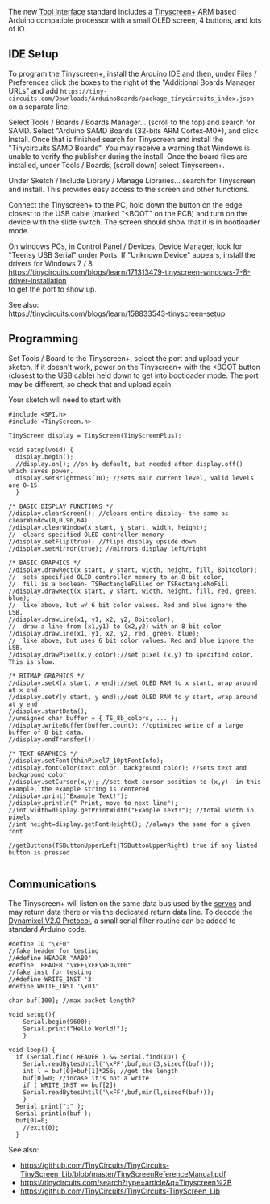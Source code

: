 The new [Tool Interface](End-Effectors) standard includes a [Tinyscreen+](End_Effector_Screen) ARM based Arduino compatible processor with a small OLED screen, 4 buttons, and lots of IO. 

## IDE Setup
To program the Tinyscreen+, install the Arduino IDE and then, under Files / Preferences click the boxes to the right of the "Additional Boards Manager URLs" and add `https://tiny-circuits.com/Downloads/ArduinoBoards/package_tinycircuits_index.json` on a separate line.

Select Tools / Boards / Boards Manager... (scroll to the top) and search for SAMD. Select "Arduino SAMD Boards (32-bits ARM Cortex-M0+), and click Install. Once that is finished search for Tinyscreen and install the "Tinycircuits SAMD Boards". You may receive a warning that Windows is unable to verify the publisher during the install. Once the board files are installed, under Tools / Boards, (scroll down) select Tinyscreen+.

Under Sketch / Include Library / Manage Libraries... search for Tinyscreen and install. This provides easy access to the screen and other functions.

Connect the Tinyscreen+ to the PC, hold down the button on the edge closest to the USB cable (marked "<BOOT" on the PCB) and turn on the device with the slide switch. The screen should show that it is in bootloader mode. 

On windows PCs, in Control Panel / Devices, Device Manager, look for "Teensy USB Serial" under Ports. If "Unknown Device" appears, install the drivers for Windows 7 / 8<BR>
https://tinycircuits.com/blogs/learn/171313479-tinyscreen-windows-7-8-driver-installation
<BR>to get the port to show up. 

See also:<BR>
https://tinycircuits.com/blogs/learn/158833543-tinyscreen-setup

## Programming
Set Tools / Board to the Tinyscreen+, select the port and upload your sketch. If it doesn't work, power on the Tinyscreen+ with the <BOOT button (closest to the USB cable) held down to get into bootloader mode. The port may be different, so check that and upload again.

Your sketch will need to start with
````
#include <SPI.h>
#include <TinyScreen.h>

TinyScreen display = TinyScreen(TinyScreenPlus);

void setup(void) {
  display.begin();
  //display.on(); //on by default, but needed after display.off() which saves power.
  display.setBrightness(10); //sets main current level, valid levels are 0-15
  }

/* BASIC DISPLAY FUNCTIONS */
//display.clearScreen(); //clears entire display- the same as clearWindow(0,0,96,64)
//display.clearWindow(x start, y start, width, height); 
//  clears specified OLED controller memory
//display.setFlip(true); //flips display upside down
//display.setMirror(true); //mirrors display left/right

/* BASIC GRAPHICS */
//display.drawRect(x start, y start, width, height, fill, 8bitcolor);
//  sets specified OLED controller memory to an 8 bit color, 
//  fill is a boolean- TSRectangleFilled or TSRectangleNoFill
//display.drawRect(x start, y start, width, height, fill, red, green, blue);
//  like above, but w/ 6 bit color values. Red and blue ignore the LSB.
//display.drawLine(x1, y1, x2, y2, 8bitcolor);
//  draw a line from (x1,y1) to (x2,y2) with an 8 bit color
//display.drawLine(x1, y1, x2, y2, red, green, blue);
//  like above, but uses 6 bit color values. Red and blue ignore the LSB.
//display.drawPixel(x,y,color);//set pixel (x,y) to specified color. This is slow.

/* BITMAP GRAPHICS */
//display.setX(x start, x end);//set OLED RAM to x start, wrap around at x end
//display.setY(y start, y end);//set OLED RAM to y start, wrap around at y end
//display.startData();
//unsigned char buffer = { TS_8b_colors, ... };
//display.writeBuffer(buffer,count); //optimized write of a large buffer of 8 bit data.
//display.endTransfer();

/* TEXT GRAPHICS */
//display.setFont(thinPixel7_10ptFontInfo);
//display.fontColor(text color, background color); //sets text and background color
//display.setCursor(x,y); //set text cursor position to (x,y)- in this example, the example string is centered
//display.print("Example Text!");
//display.println(" Print, move to next line");
//int width=display.getPrintWidth("Example Text!"); //total width in pixels
//int height=display.getFontHeight(); //always the same for a given font

//getButtons(TSButtonUpperLeft|TSButtonUpperRight) true if any listed button is pressed


````

## Communications 
The Tinyscreen+ will listen on the same data bus used by the [servos](End-Effector-Servos) and may return data there or via the dedicated return data line. To decode the [Dynamixel V2.0 Protocol](http://support.robotis.com/en/product/actuator/dynamixel_pro/communication.htm), a small serial filter routine can be added to standard Arduino code. 

````
#define ID "\xF0"
//fake header for testing
//#define HEADER "AAB0"
#define  HEADER "\xFF\xFF\xFD\x00"
//fake inst for testing
//#define WRITE_INST '3'
#define WRITE_INST '\x03'

char buf[100]; //max packet length?

void setup(){
    Serial.begin(9600);
    Serial.print("Hello World!");
	}

void loop() {
  if (Serial.find( HEADER ) && Serial.find(ID)) {
    Serial.readBytesUntil('\xFF',buf,min(3,sizeof(buf)));
    int l = buf[0]+buf[1]*256; //get the length
    buf[0]=0; //incase it's not a write
    if ( WRITE_INST == buf[2]) 
	Serial.readBytesUntil('\xFF',buf,min(l,sizeof(buf)));
  	}
  Serial.print(":" );
  Serial.println(buf );
  buf[0]=0;
	//exit(0);
  }
````

See also:<BR>
- https://github.com/TinyCircuits/TinyCircuits-TinyScreen_Lib/blob/master/TinyScreenReferenceManual.pdf
- https://tinycircuits.com/search?type=article&q=Tinyscreen%2B
- https://github.com/TinyCircuits/TinyCircuits-TinyScreen_Lib
